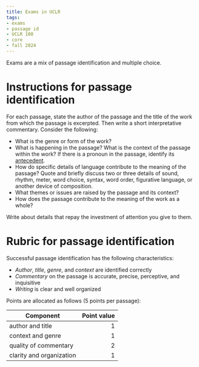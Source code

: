 ```yaml
---
title: Exams in UCLR
tags:
- exams
- passage id
- UCLR 100
- core
- fall 2024
---
```


[antecedent]: https://www.oxfordreference.com/display/10.1093/acref/9780199658237.001.0001/acref-9780199658237-e-78

Exams are a mix of passage identification and multiple choice.

# Instructions for passage identification

For each passage, state the author of the passage and the title of the work from which the passage is excerpted.
Then write a short interpretative commentary.
Consider the following:

- What is the genre or form of the work?
- What is happening in the passage? What is the context of the passage within the work?
  If there is a pronoun in the passage, identify its [antecedent].
- How do specific details of language contribute to the meaning of the passage?
  Quote and briefly discuss two or three details of sound, rhythm, meter, word choice, syntax, word order, figurative language, or another device of composition.
- What themes or issues are raised by the passage and its context?
- How does the passage contribute to the meaning of the work as a whole?

Write about details that repay the investment of attention you give to them.

# Rubric for passage identification

Successful passage identification has the following characteristics:

- *Author*, *title*, *genre*, and *context* are identified correctly
- *Commentary* on the passage is accurate, precise, perceptive, and inquisitive
- *Writing* is clear and well organized

Points are allocated as follows (5 points per passage):

Component | Point value
----------|------------:
author and title | 1
context and genre | 1
quality of commentary | 2
clarity and organization | 1
